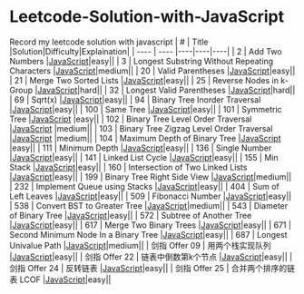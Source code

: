 # Leetcode-Solution-with-JavaScript
Record my leetcode solution with javascript
|  #   | Title  |Solution|Difficulty|Explaination|
|  ----  | ----  |----|----|----|
| 2  | Add Two Numbers |[JavaScript](https://github.com/suuupernova/Leetcode-Solution-with-JavaScript/blob/main/Solution/Link%20List/2.%20Add%20Two%20Numbers.js)|easy||
| 3  | Longest Substring Without Repeating Characters |[JavaScript](https://github.com/suuupernova/Leetcode-Solution-with-JavaScript/blob/main/Solution/Hash%20Table/3.%20Longest%20Substring%20Without%20Repeating%20Characters.js)|medium||
| 20  | Valid Parentheses |[JavaScript](https://github.com/suuupernova/Leetcode-Solution-with-JavaScript/blob/main/Solution/Stack/20.%20Valid%20Parentheses.js)|easy||
| 21  | Merge Two Sorted Lists |[JavaScript](https://github.com/suuupernova/Leetcode-Solution-with-JavaScript/blob/main/Solution/Link%20List/21.%20Merge%20Two%20Sorted%20Lists.js)|easy||
| 25  | Reverse Nodes in k-Group |[JavaScript](https://github.com/suuupernova/Leetcode-Solution-with-JavaScript/blob/main/Solution/Link%20List/25.%20Reverse%20Nodes%20in%20k-Group.js)|hard||
| 32  | Longest Valid Parentheses |[JavaScript](https://github.com/suuupernova/Leetcode-Solution-with-JavaScript/blob/main/Solution/Stack/32.%20Longest%20Valid%20Parentheses.js)|hard||
| 69  | Sqrt(x) |[JavaScript](https://github.com/suuupernova/Leetcode-Solution-with-JavaScript/blob/main/Solution/Dichotomy/69.%20Sqrt(x).js)|easy||
| 94  | Binary Tree Inorder Traversal |[JavaScript](https://github.com/suuupernova/Leetcode-Solution-with-JavaScript/blob/main/Solution/Tree/94.%20Binary%20Tree%20Inorder%20Traversal.js)|easy||
| 100  | Same Tree |[JavaScript](https://github.com/suuupernova/Leetcode-Solution-with-JavaScript/blob/main/Solution/Tree/100.%20Same%20Tree.js)|easy||
| 101  | Symmetric Tree |[JavaScript](https://github.com/suuupernova/Leetcode-Solution-with-JavaScript/blob/main/Solution/Tree/101.%20Symmetric%20Tree.js) |easy||
| 102  | Binary Tree Level Order Traversal |[JavaScript](https://github.com/suuupernova/Leetcode-Solution-with-JavaScript/blob/main/Solution/Tree/102.%20Binary%20Tree%20Level%20Order%20Traversal.js) |medium||
| 103  | Binary Tree Zigzag Level Order Traversal |[JavaScript](https://github.com/suuupernova/Leetcode-Solution-with-JavaScript/blob/main/Solution/Queue/103.%20Binary%20Tree%20Zigzag%20Level%20Order%20Traversal.js) |medium||
| 104  | Maximum Depth of Binary Tree |[JavaScript](https://github.com/suuupernova/Leetcode-Solution-with-JavaScript/blob/main/Solution/Tree/104.%20Maximum%20Depth%20of%20Binary%20Tree.js) |easy||
| 111  | Minimum Depth |[JavaScript](https://github.com/suuupernova/Leetcode-Solution-with-JavaScript/blob/main/Solution/Tree/111.%20Minimum%20Depth%20of%20Binary%20Tree.js)|easy||
| 136  | Single Number |[JavaScript](https://github.com/suuupernova/Leetcode-Solution-with-JavaScript/blob/main/Solution/Bitwise%20Operation/136.%20Single%20Number.js)|easy||
| 141  | Linked List Cycle |[JavaScript](https://github.com/suuupernova/Leetcode-Solution-with-JavaScript/blob/main/Solution/Link%20List/141.%20Linked%20List%20Cycle.js )|easy||
| 155  | Min Stack |[JavaScript](https://github.com/suuupernova/Leetcode-Solution-with-JavaScript/blob/main/Solution/Stack/155.%20Min%20Stack.js)|easy||
| 160  | Intersection of Two Linked Lists |[JavaScript](https://github.com/suuupernova/Leetcode-Solution-with-JavaScript/blob/main/Solution/Link%20List/160.%20Intersection%20of%20Two%20Linked%20Lists.js)|easy||
| 199  | Binary Tree Right Side View |[JavaScript]( https://github.com/suuupernova/Leetcode-Solution-with-JavaScript/blob/main/Solution/Queue/199.%20Binary%20Tree%20Right%20Side%20View.js)|medium||
| 232 | Implement Queue using Stacks |[JavaScript]( https://github.com/suuupernova/Leetcode-Solution-with-JavaScript/blob/main/Solution/Stack/232.%20Implement%20Queue%20using%20Stacks.js)|easy||
| 404  | Sum of Left Leaves |[JavaScript](https://github.com/suuupernova/Leetcode-Solution-with-JavaScript/blob/main/Solution/Tree/404.%20Sum%20of%20Left%20Leaves.js)|easy||
| 509  | Fibonacci Number |[JavaScript](https://github.com/suuupernova/Leetcode-Solution-with-JavaScript/blob/main/Solution/DP/509.%20Fibonacci%20Number.js)|easy||
| 538  | Convert BST to Greater Tree |[JavaScript](https://github.com/suuupernova/Leetcode-Solution-with-JavaScript/blob/main/Solution/Tree/538.%20Convert%20BST%20to%20Greater%20Tree.js)|medium||
| 543  | Diameter of Binary Tree |[JavaScript](https://github.com/suuupernova/Leetcode-Solution-with-JavaScript/blob/main/Solution/Tree/543.%20Diameter%20of%20Binary%20Tree.js)|easy||
| 572  | Subtree of Another Tree |[JavaScript](https://github.com/suuupernova/Leetcode-Solution-with-JavaScript/blob/main/Solution/Tree/572.%20Subtree%20of%20Another%20Tree.js)|easy||
| 617  | Merge Two Binary Trees |[JavaScript](https://github.com/suuupernova/Leetcode-Solution-with-JavaScript/blob/main/Solution/Tree/617.%20Merge%20Two%20Binary%20Trees.js)|easy||
| 671  | Second Minimum Node In a Binary Tree |[JavaScript](https://github.com/suuupernova/Leetcode-Solution-with-JavaScript/blob/main/Solution/Tree/671.%20Second%20Minimum%20Node%20In%20a%20Binary%20Tree.js)|easy||
| 687  | Longest Univalue Path |[JavaScript](https://github.com/suuupernova/Leetcode-Solution-with-JavaScript/blob/main/Solution/Tree/687.%20Longest%20Univalue%20Path.js)|medium||
| 剑指 Offer 09  | 用两个栈实现队列 |[JavaScript](https://github.com/suuupernova/Leetcode-Solution-with-JavaScript/blob/main/Solution/Stack/%E5%89%91%E6%8C%87%20Offer%2009.%20%E7%94%A8%E4%B8%A4%E4%B8%AA%E6%A0%88%E5%AE%9E%E7%8E%B0%E9%98%9F%E5%88%97.js)|easy||
| 剑指 Offer 22  | 链表中倒数第k个节点 |[JavaScript](https://github.com/suuupernova/Leetcode-Solution-with-JavaScript/blob/main/Solution/Link%20List/%E5%89%91%E6%8C%87%20Offer%2022.%20%E9%93%BE%E8%A1%A8%E4%B8%AD%E5%80%92%E6%95%B0%E7%AC%ACk%E4%B8%AA%E8%8A%82%E7%82%B9.js)|easy||
| 剑指 Offer 24  | 反转链表 |[JavaScript](https://github.com/suuupernova/Leetcode-Solution-with-JavaScript/blob/main/Solution/Link%20List/%E5%89%91%E6%8C%87%20Offer%2024.%20%E5%8F%8D%E8%BD%AC%E9%93%BE%E8%A1%A8.js)|easy||
| 剑指 Offer 25  | 合并两个排序的链表  LCOF |[JavaScript](https://github.com/suuupernova/Leetcode-Solution-with-JavaScript/blob/main/Solution/Link%20List/%E5%89%91%E6%8C%87%20Offer%2025.%20%E5%90%88%E5%B9%B6%E4%B8%A4%E4%B8%AA%E6%8E%92%E5%BA%8F%E7%9A%84%E9%93%BE%E8%A1%A8%20%20LCOF.js)|easy||

